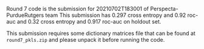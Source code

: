 Round 7 code is the submission for 20210702T183001 of Perspecta-PurdueRutgers team This submission has 0.297 cross entropy and 0.92 roc-auc and 0.32 cross entropy and 0.917 roc-auc on holdout set.

This submission requires some dictionary matrices file that can be found at `round7_pkls.zip` and please unpack it before running the code.
